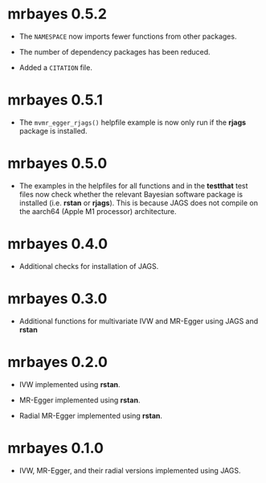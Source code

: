 # mrbayes 0.5.2

* The `NAMESPACE` now imports fewer functions from other packages.

* The number of dependency packages has been reduced.

* Added a `CITATION` file.

# mrbayes 0.5.1

* The `mvmr_egger_rjags()` helpfile example is now only run if the **rjags** package is installed.

# mrbayes 0.5.0

* The examples in the helpfiles for all functions and in the **testthat** test files now check whether the relevant Bayesian software package is installed (i.e. **rstan** or **rjags**). This is because JAGS does not compile on the aarch64 (Apple M1 processor) architecture.

# mrbayes 0.4.0

* Additional checks for installation of JAGS.

# mrbayes 0.3.0

* Additional functions for multivariate IVW and MR-Egger using JAGS and **rstan**

# mrbayes 0.2.0

* IVW implemented using **rstan**.

* MR-Egger implemented using **rstan**.

* Radial MR-Egger implemented using **rstan**.

# mrbayes 0.1.0

* IVW, MR-Egger, and their radial versions implemented using JAGS.
